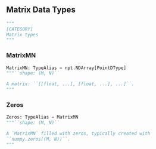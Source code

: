 ## Matrix Data Types

```python
"""
[CATEGORY]
Matrix types
"""
```

### MatrixMN

```python
MatrixMN: TypeAlias = npt.NDArray[PointDType]
"""``shape: (M, N)``

A matrix: ``[[float, ...], [float, ...], ...]``.
"""
```

### Zeros

```python
Zeros: TypeAlias = MatrixMN
"""``shape: (M, N)``

A `MatrixMN` filled with zeros, typically created with
``numpy.zeros((M, N))``.
"""
```

